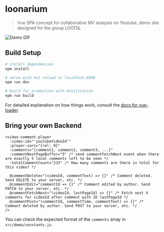 # loonarium

> Vue SPA concept for collaborative MV analysis on Youtube, demo site designed for the group LOOΠΔ.

![Demo GIF](https://thumbs.gfycat.com/LastMajorIcefish-size_restricted.gif)

## Build Setup

``` bash
# install dependencies
npm install

# serve with hot reload at localhost:8080
npm run dev

# build for production with minification
npm run build
```

For detailed explanation on how things work, consult the [docs for vue-loader](http://vuejs.github.io/vue-loader).


## Bring your own Backend

```
<video-comment-player
  :video-id="'youtubeVideoId'"
  :player-vars="{rel: 0}"
  :comments="[comment1, comment2, comment3, ...]"
  :commentNextPageBuffer="5" /* send commentFetchNext event when there are exactly 5 local comments left to be seen */
  :totalCommentCount="233" /* How many comments are there in total for this video? */

  @commentDelete="(videoId, commentText) => {}" /* Comment deleted. Send DELETE to your server, etc. */
  @commentEdit="commentId => {}" /* Comment edited by author. Send PATCH to your server, etc. */
  @commentFetchNext="(videoId, lastPageId) => {}" /* Fetch next X comments for videoId after comment with ID lastPageId */
  @commentPost="(commentId, commentTime, commentText) => {}" /* Comment deleted by author. Send POST to your server, etc. */
/>
```

You can check the expected format of the `comments` array in `src/demo/constants.js`.
